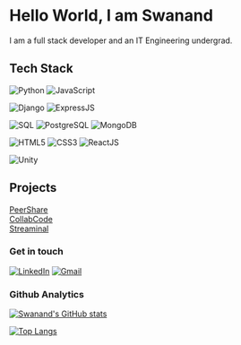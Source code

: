 
# Hello World, I am Swanand 

I am a full stack developer and an IT Engineering undergrad.

## Tech Stack

![Python](https://img.shields.io/badge/-Python-000?style=for-the-badge&logo=python) ![JavaScript](https://img.shields.io/badge/JavaScript-F7DF1E?style=for-the-badge&logo=javascript&logoColor=black)
  
![Django](https://img.shields.io/badge/Django-092E20?style=for-the-badge&logo=django&logoColor=white) ![ExpressJS](https://img.shields.io/badge/Express.js-404D59?style=for-the-badge)
 
![SQL](https://img.shields.io/badge/-SQL-000?style=for-the-badge&logo=MySQL&logoColor=4479A1) ![PostgreSQL](https://img.shields.io/badge/PostgreSQL-316192?style=for-the-badge&logo=postgresql&logoColor=white) ![MongoDB](https://img.shields.io/badge/MongoDB-4EA94B?style=for-the-badge&logo=mongodb&logoColor=white)

![HTML5](https://img.shields.io/badge/HTML5-E34F26?style=for-the-badge&logo=html5&logoColor=white) ![CSS3](https://img.shields.io/badge/CSS3-1572B6?style=for-the-badge&logo=css3&logoColor=white) ![ReactJS](https://img.shields.io/badge/React-20232A?style=for-the-badge&logo=react&logoColor=61DAFB)

![Unity](https://img.shields.io/badge/unity-%23000000.svg?style=for-the-badge&logo=unity&logoColor=white)
 
 ## Projects

[PeerShare](https://github.com/Swanand01/PeerShare)\
[CollabCode](https://github.com/Swanand01/CollabCode)\
[Streaminal](https://github.com/Swanand01/streaminal-tv)

### Get in touch

[![LinkedIn](https://img.shields.io/badge/LinkedIn-0077B5?style=for-the-badge&logo=linkedin&logoColor=white)](https://in.linkedin.com/in/swanand-mathekar)
[![Gmail](https://img.shields.io/badge/Gmail-D14836?style=for-the-badge&logo=gmail&logoColor=white)](mailto:swanandmathekar@gmail.com)

### Github Analytics

[![Swanand's GitHub stats](https://github-readme-stats.vercel.app/api?username=Swanand01&count_private=true&theme=dark&show_icons=true)](https://github.com/anuraghazra/github-readme-stats) 

[![Top Langs](https://github-readme-stats.vercel.app/api/top-langs/?username=Swanand01&hide=jupyter%20notebook&theme=dark)](https://github.com/anuraghazra/github-readme-stats)
